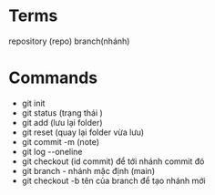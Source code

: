 # Terms

repository (repo)
branch(nhánh)

# Commands

- git init
- git status (trạng thái )
- git add (lưu lại folder)
- git reset (quay lại folder vừa lưu)
- git commit -m (note)
- git log --oneline
- git checkout (id commit) để tới nhánh commit đó
- git branch - nhánh mặc định (main)
- git checkout -b tên của branch để tạo nhánh mới
